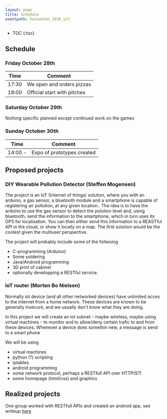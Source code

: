 ```yaml
---
layout: page
title: Schedule
eventpath: hackathon_2016_oct
---
```


* TOC
{:toc}

## Schedule

### Friday October 28th

| Time  | Comment |
| ------------- | ------------- |
| 17:30 | We open and orders pizzas  |
| 18:00  | Official start with pitches  |


### Saturday October 29th

Nothing specific planned except continued work on the games


### Sunday October 30th


| Time  | Comment |
| ------------- | ------------- |
| 14:00 -  | Expo of prototypes created |


## Proposed projects


### DIY Wearable Pollution Detector (Steffen Mogensen)

The project is an IoT (Internet of things) solution, where you with an arduino, a gas sensor, a bluetooth module and a smartphone is capable of registering air pollution, at any given location..
The idea is to have the arduino to use the gas sensor to detect the polution level and, using bluetooth, send the information to the smartphone, which in turn uses its GPS for localisation.
You can then either send this information to a REASTful API in the cloud, or show it locally on a map. The first solution would be the coolest given the mulituser perspective.

The project will probably include some of the follwoing

  * C-programming (Arduino)
  * Some soldering
  * Java/Android programming
  * 3D print of cabinet
  * optionally developping a RESTful service.



### IoT router (Morten Bo Nielsen)

Normally iot device (and all other networked devices) have unlimited acces to the internet from a home network.
These devices are known to be generally insecure, and we usually don't know what they are doing.

In this project we will create an iot subnet - maybe wireless, maybe using virtual machines - to monitor and to allow/deny certain trafic to and from these devices.
Whenever a device does somethin new, a message is send to a smart phone

We will be using

* virtual machines
* python (?) scripting
* iptables
* android programming
* some network protocol, perhaps a RESTfull API over HTTP(S?)
* some homepage (html/css) and graphics

## Realized projects

One group worked with RESTfull APIs and created an android app. see writeup [here](https://moozing.wordpress.com/2016/11/03/android-and-restfull-api/)
